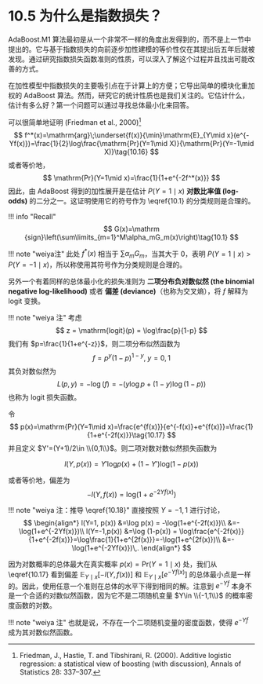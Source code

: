 # 10.5 为什么是指数损失？

AdaBoost.M1 算法最初是从一个非常不一样的角度出发得到的，而不是上一节中提出的。它与基于指数损失的向前逐步加性建模的等价性仅在其提出后五年后就被发现。通过研究指数损失函数准则的性质，可以深入了解这个过程并且找出可能改善的方式。

在加性模型中指数损失的主要吸引点在于计算上的方便；它导出简单的模块化重加权的 AdaBoost 算法。然而，研究它的统计性质也是我们关注的。它估计什么，估计有多么好？第一个问题可以通过寻找总体最小化来回答。

可以很简单地证明 (Friedman et al., 2000)[^1]
$$
f^*(x)=\mathrm{arg}\;\underset{f(x)}{\min}\mathrm{E}_{Y\mid x}(e^{-Yf(x)})=\frac{1}{2}\log\frac{\mathrm{Pr}(Y=1\mid X)}{\mathrm{Pr}(Y=-1\mid X)}\tag{10.16}
$$
或者等价地，
$$
\mathrm{Pr}(Y=1\mid x)=\frac{1}{1+e^{-2f^*(x)}}
$$
因此，由 AdaBoost 得到的加性展开是在估计 $P(Y=1\mid x)$ **对数比率值 (log-odds)** 的二分之一。这证明使用它的符号作为 \eqref{10.1} 的分类规则是合理的。

!!! info "Recall"
    $$
    G(x)=\mathrm {sign}\left(\sum\limits_{m=1}^M\alpha_mG_m(x)\right)\tag{10.1}
    $$

!!! note "weiya注"
    此处 $f^*(x)$ 相当于 $\sum\alpha_mG_m$，当其大于 0，表明 $P(Y=1\mid x)>P(Y=-1\mid x)$，所以称使用其符号作为分类规则是合理的。

另外一个有着同样的总体最小化的损失准则为 **二项分布负对数似然 (the binomial negative log-likelihood)** 或者 **偏差 (deviance)**（也称为交叉熵），将 $f$ 解释为 logit 变换。

!!! note "weiya 注"
    考虑
    $$
    z = \mathrm{logit}(p) = \log\frac{p}{1-p}
    $$
    我们有 $p=\frac{1}{1+e^{-z}}$，则二项分布似然函数为
    $$
    f=p^y(1-p)^{1-y},\; y=0,1
    $$
    其负对数似然为
    $$
    L(p, y) = -\log(f)=-(y\log p+(1-y)\log(1-p))
    $$
    也称为 logit 损失函数。

令
$$
p(x)=\mathrm{Pr}(Y=1\mid x)=\frac{e^{f(x)}}{e^{-f(x)}+e^{f(x)}}=\frac{1}{1+e^{-2f(x)}}\tag{10.17}
$$
并且定义 $Y'=(Y+1)/2\in \\{0,1\\}$。则二项对数对数似然损失函数为

$$
l(Y,p(x))=Y'\mathrm{log}p(x)+(1-Y')\mathrm{log}(1-p(x))
$$

<!--
!!! note "weiya注"
    个人觉得，上式写成
    $$
    l(Y,f(x))=Y'\mathrm{log}f(x)+(1-Y')\mathrm{log}(1-f(x))
    $$
    不会引起误解，当$f(x)=p(x)$时，达到最大值。
-->

或者等价地，偏差为
$$
-l(Y,f(x))=\mathrm{log}(1+e^{-2Yf(x)})\tag{10.18}
$$

!!! note "weiya 注：推导 \eqref{10.18}"
    直接按照 $Y=-1, 1$ 进行讨论，
    $$
    \begin{align*}
    l(Y=1, p(x)) &=\log p(x) = -\log(1+e^{-2f(x)})\\
    &=-\log(1+e^{-2Yf(x)})\\
    l(Y=-1,p(x)) &=\log (1-p(x)) = \log\frac{e^{-2f(x)}}{1+e^{-2f(x)}}=\log\frac{1}{1+e^{2f(x)}}=-\log(1+e^{2f(x)})\\
    &=-\log(1+e^{-2Yf(x)})\,.
    \end{align*}
    $$

<!--
!!! note "weiya注"
    $$
    l(Y,f(x))=Yf(x)-f(x)-log(1+e^{-2Yf(x)})
    $$
    又
    $$
    Y=1
    $$
-->

因为对数概率的总体最大在真实概率 $p(x)=\mathrm{Pr}(Y=1\mid x)$ 处，我们从 \eqref{10.17} 看到偏差 $\mathbb{E}_{Y\mid x}[-l(Y,f(x))]$ 和 $\mathbb{E}_{Y\mid x}[e^{-Yf(x)}]$ 的总体最小点是一样的。因此，使用任意一个准则在总体的水平下得到相同的解。注意到 $e^{-Yf}$ 本身不是一个合适的对数似然函数，因为它不是二项随机变量 $Y\in \\{-1,1\\}$ 的概率密度函数的对数。

!!! note "weiya 注"
    也就是说，不存在一个二项随机变量的密度函数，使得 $e^{-Yf}$ 成为其对数似然函数。

[^1]: Friedman, J., Hastie, T. and Tibshirani, R. (2000). Additive logistic regression: a statistical view of boosting (with discussion), Annals of Statistics 28: 337–307.